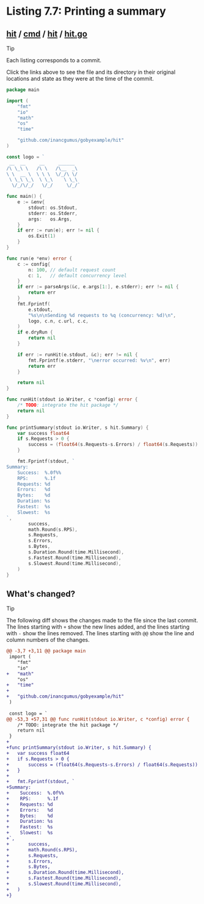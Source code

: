 # Listing 7.7: Printing a summary

## [hit](https://github.com/inancgumus/gobyexample/blob/391397ef3c7ee9254879883dda94dadfd21dafeb/hit) / [cmd](https://github.com/inancgumus/gobyexample/blob/391397ef3c7ee9254879883dda94dadfd21dafeb/hit/cmd) / [hit](https://github.com/inancgumus/gobyexample/blob/391397ef3c7ee9254879883dda94dadfd21dafeb/hit/cmd/hit) / [hit.go](https://github.com/inancgumus/gobyexample/blob/391397ef3c7ee9254879883dda94dadfd21dafeb/hit/cmd/hit/hit.go)

> [!TIP]
> Each listing corresponds to a commit.
>
> Click the links above to see the file and its directory in their original locations and state as they were at the time of the commit.

```go
package main

import (
	"fmt"
	"io"
	"math"
	"os"
	"time"

	"github.com/inancgumus/gobyexample/hit"
)

const logo = `
 __  __     __     ______
/\ \_\ \   /\ \   /\__  _\
\ \  __ \  \ \ \  \/_/\ \/
 \ \_\ \_\  \ \_\    \ \_\
  \/_/\/_/   \/_/     \/_/`

func main() {
	e := &env{
		stdout: os.Stdout,
		stderr: os.Stderr,
		args:   os.Args,
	}
	if err := run(e); err != nil {
		os.Exit(1)
	}
}

func run(e *env) error {
	c := config{
		n: 100, // default request count
		c: 1,   // default concurrency level
	}
	if err := parseArgs(&c, e.args[1:], e.stderr); err != nil {
		return err
	}
	fmt.Fprintf(
		e.stdout,
		"%s\n\nSending %d requests to %q (concurrency: %d)\n",
		logo, c.n, c.url, c.c,
	)
	if e.dryRun {
		return nil
	}

	if err := runHit(e.stdout, &c); err != nil {
		fmt.Fprintf(e.stderr, "\nerror occurred: %v\n", err)
		return err
	}

	return nil
}

func runHit(stdout io.Writer, c *config) error {
	/* TODO: integrate the hit package */
	return nil
}

func printSummary(stdout io.Writer, s hit.Summary) {
	var success float64
	if s.Requests > 0 {
		success = (float64(s.Requests-s.Errors) / float64(s.Requests)) * 100
	}

	fmt.Fprintf(stdout, `
Summary:
    Success:  %.0f%%
    RPS:      %.1f
    Requests: %d
    Errors:   %d
    Bytes:    %d
    Duration: %s
    Fastest:  %s
    Slowest:  %s
`,
		success,
		math.Round(s.RPS),
		s.Requests,
		s.Errors,
		s.Bytes,
		s.Duration.Round(time.Millisecond),
		s.Fastest.Round(time.Millisecond),
		s.Slowest.Round(time.Millisecond),
	)
}
```

## What's changed?

> [!TIP]
> The following diff shows the changes made to the file since the last commit.
> The lines starting with `+` show the new lines added, and the lines starting with `-` show the lines removed.
> The lines starting with `@@` show the line and column numbers of the changes.

```diff
@@ -3,7 +3,11 @@ package main
 import (
 	"fmt"
 	"io"
+	"math"
 	"os"
+	"time"
+
+	"github.com/inancgumus/gobyexample/hit"
 )
 
 const logo = `
@@ -53,3 +57,31 @@ func runHit(stdout io.Writer, c *config) error {
 	/* TODO: integrate the hit package */
 	return nil
 }
+
+func printSummary(stdout io.Writer, s hit.Summary) {
+	var success float64
+	if s.Requests > 0 {
+		success = (float64(s.Requests-s.Errors) / float64(s.Requests)) * 100
+	}
+
+	fmt.Fprintf(stdout, `
+Summary:
+    Success:  %.0f%%
+    RPS:      %.1f
+    Requests: %d
+    Errors:   %d
+    Bytes:    %d
+    Duration: %s
+    Fastest:  %s
+    Slowest:  %s
+`,
+		success,
+		math.Round(s.RPS),
+		s.Requests,
+		s.Errors,
+		s.Bytes,
+		s.Duration.Round(time.Millisecond),
+		s.Fastest.Round(time.Millisecond),
+		s.Slowest.Round(time.Millisecond),
+	)
+}
```

